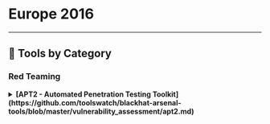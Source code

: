 # Europe 2016
---
## 🧠 Tools by Category
### Red Teaming

<details><summary><strong>[APT2 - Automated Penetration Testing Toolkit](https://github.com/toolswatch/blackhat-arsenal-tools/blob/master/vulnerability_assessment/apt2.md)</strong></summary>

                ![BH-EU-16](https://img.shields.io/badge/BH-EU-16-blue) ![Category: Red Teaming](https://img.shields.io/badge/Category:%20Red%20Teaming-red) ![Adam Compton](https://img.shields.io/badge/Adam%20Compton-informational) ![Austin Lane](https://img.shields.io/badge/Austin%20Lane-informational)

                Nearly every penetration test begins the same way; run a NMAP scan, review the results, choose interesting services to enumerate and attack, and perform post-exploitation activities. What was once a fairly time consuming manual process, is now automated! Automated Penetration Testing Toolkit (APT2) is an extendable modular framework designed to automate common tasks performed during penetration testing. APT2 can chain data gathered from different modules together to build dynamic attack paths. Starting with a NMAP scan of the target environment, discovered ports and services become triggers for the various modules which in turn can fire additional triggers. Have FTP, Telnet, or SSH? APT2 will attempt common authentication. Have SMB? APT2 determines what OS and looks for shares and other information. Modules include everything from enumeration, scanning, brute forcing, and even integration with Metasploit. Come check out how APT2 will save you time on every engagement.

                </details>
                
<details><summary><strong>[PowerMemory](https://github.com/giMini/PowerMemory/blob/master/PowerMemory.ps1)</strong></summary>

                ![BH-EU-16](https://img.shields.io/badge/BH-EU-16-blue) ![Category: Red Teaming](https://img.shields.io/badge/Category:%20Red%20Teaming-red) ![Pierre-Alexandre Braeken](https://img.shields.io/badge/Pierre-Alexandre%20Braeken-informational)

                PowerMemory is a PowerShell post-exploitation tool. It uses Microsoft binaries and therefore is able to execute on a machine, even after the Device Guard Policies have been set. In the same way, it will bypass antivirus detection. PowerMemory can retrieve credentials information and manipulate memory. It can execute shellcode and modify process in memory (in userland and kernel land as a rootkit). PowerMemory will access everywhere in user-land and kernel-land by using the trusted Microsoft debugger aka cdb.exe which is digitally signed.We will cover the following subjects:User-land proof-of-concept: attacking the digest Security Support Provider byte per byte with PowerShell and Microsoft debugger to retrieve passwords from memoryKernel-land proof-of-concept: Direct Kernel Object Manipulation with PowerShell and Microsoft debugger o Hiding/Un-hiding a process o Protecting a process o Injecting all privileges in a process with SYSTEM identity o Pass-The-Token attackUser-land proof-of-concept: Injecting and executing a shellcode in a remote process with PowerShell and a Microsoft debuggerIf we have time, we will hack the minesweeper too :-)

                </details>
                
<details><summary><strong>[WarBerryPi](https://github.com/toolswatch/blackhat-arsenal-tools/blob/master/red_team/warberrypi.md)</strong></summary>

                ![BH-EU-16](https://img.shields.io/badge/BH-EU-16-blue) ![Category: Red Teaming](https://img.shields.io/badge/Category:%20Red%20Teaming-red) ![Yiannis Ioannides](https://img.shields.io/badge/Yiannis%20Ioannides-informational)

                What if the only requirements for taking down a corporate network are 60 minutes and $35? Traditional hacking techniques and corporate espionage have evolved. Advanced attacks nowadays include a combination of social engineering, physical security penetration and logical security hacking. It is our job as security professionals to think outside the box and think about the different ways that hackers might use to infiltrate corporate networks.The WarBerry is a customized RaspBerryPi hacking dropbox which is used in Red Teaming engagements with the sole purpose of performing reconnaissance and mapping of an internal network and providing access to the remote hacking team while remaining covert and bypassing security mechanisms. The outcome of these red teaming exercises is the demonstration that if a low cost microcomputer loaded with python code can bypass security access controls and enumerate and gather such a significant amount of information about the infrastructure network which is located at, then what dedicated hackers with a large capital can do is beyond conception. The talk will be comprised of slides and a demonstration of the WarBerry's capabilities in a virtual network.

                </details>
                

### Web/AppSec

<details><summary><strong>[DeepViolet TLS/SSL Scanner](https://github.com/spoofzu/DeepViolet/blob/master/src/main/java/com/mps/deepviolet/api/CipherSuiteUtil.java)</strong></summary>

                ![BH-EU-16](https://img.shields.io/badge/BH-EU-16-blue) ![Category: Web/AppSec](https://img.shields.io/badge/Category:%20Web/AppSec-blue) ![Milton Smith](https://img.shields.io/badge/Milton%20Smith-informational)

                DeepViolet TLS/SSL scanner is an information gathering tool for secure web servers. Written in Java, DeepViolet is be run from the command line, as a desktop application, or included as an API in other programs. Use DeepViolet to enumerate web server cipher suites, display X.509 certificate metadata, examine X.509 certificate trust chains, and more. DeepViolet is an open source project written to help educate the technical community around TLS/SSL and strengthen our knowledge of security protocols while we improve security of our web applications. DeepViolet project is always looking for volunteers.

                </details>
                
<details><summary><strong>[From XSS to RCE 2.5](https://github.com/Varbaek/xsser)</strong></summary>

                ![BH-EU-16](https://img.shields.io/badge/BH-EU-16-blue) ![Category: Web/AppSec](https://img.shields.io/badge/Category:%20Web/AppSec-blue) ![Hans-Michael Varbaek](https://img.shields.io/badge/Hans-Michael%20Varbaek-informational)

                This presentation demonstrates how an attacker can utilise XSS to execute arbitrary code on the web server when an administrative user inadvertently triggers a hidden XSS payload. Custom tools and payloads integrated with Metasploit's Meterpreter in a highly automated approach will be demonstrated live, including post-exploitation scenarios and interesting data that can be obtained from compromised web applications. This version includes cool notifications and new attack vectors!

                </details>
                
<details><summary><strong>[OWASP CSRFGuard](https://github.com/aramrami/OWASP-CSRFGuard)</strong></summary>

                ![BH-EU-16](https://img.shields.io/badge/BH-EU-16-blue) ![Category: Web/AppSec](https://img.shields.io/badge/Category:%20Web/AppSec-blue) ![Azzeddine RAMRAMI](https://img.shields.io/badge/Azzeddine%20RAMRAMI-informational)

                OWASP CSRFGuard implements a variant of the synchronizer token pattern to mitigate the risk of CSRF attacks. In order to implement this pattern, CSRFGuard must offer the capability to place the CSRF prevention token within the HTML produced by the protected web application. CSRFGuard 3 provides developers more fine grain control over the injection of the token. Developers can inject the token in their HTML using either dynamic JavaScript DOM manipulation or a JSP tag library. CSRFGuard no longer intercepts and modifies the HttpServletResponse object as was done in previous releases. The currently available token injection strategies are designed to make the integration of CSRFGuard more feasible and scalable within current enterprise web applications. Developers are encouraged to make use of both the JavaScript DOM Manipulation and the JSP tag library strategies for a complete token injection strategy.CSRFGuard WikiPage: https://www.owasp.org/index.php/Category:OWASP_CSRFGuard_Project

                </details>
                
<details><summary><strong>[WSSAT - Web Service Security Assessment Tool](https://github.com/toolswatch/blackhat-arsenal-tools/blob/master/webapp_security/wssat.md)</strong></summary>

                ![BH-EU-16](https://img.shields.io/badge/BH-EU-16-blue) ![Category: Web/AppSec](https://img.shields.io/badge/Category:%20Web/AppSec-blue) ![Mehmet Yalcin YOLALAN](https://img.shields.io/badge/Mehmet%20Yalcin%20YOLALAN-informational) ![Salih TALAY](https://img.shields.io/badge/Salih%20TALAY-informational)

                WSSAT is an open source web service security scanning tool which provides a dynamic environment to add, update or delete vulnerabilities by just editing its configuration files. This tool accepts WSDL address list as input file and performs both static and dynamic tests against the security vulnerabilities. It also makes information disclosure controls.Objectives of WSSAT are to allow organizations:Perform their web services security analysis at onceSee overall security assessment with reportsHarden their web servicesWSSAT's main capabilities include:Dynamic Testing:Insecure Communication; SSL Not Used Unauthenticated Service Method; Error Based SQL Injection; Cross Site Scripting; XML Bomb; External Entity Attack - XXE XPATH Injection; Verbose SOAP Fault MessageStatic Analysis:Weak XML Schema: Unbounded Occurrences; Weak XML Schema: Undefined Namespace; Weak WS-SecurityPolicy: Insecure Transport; Weak WS-SecurityPolicy: Insufficient Supporting Token Protection; Weak WS-SecurityPolicy: Tokens Not ProtectedInformation Leakage: Server or development platform oriented information disclosureWSSAT's main modules are:ParserVulnerabilities LoaderAnalyzer/AttackerLoggerReport GeneratorThe main difference of WSSAT is to create a dynamic vulnerability management environment instead of embedding the vulnerabilities into the code. More information can be found here: https://github.com/YalcinYolalan/WSSAT

                </details>
                

### Red Teaming / AppSec

<details><summary><strong>[Dradis: Collaboration and Reporting for InfoSec Teams](https://github.com/rmusser01/Infosec_Reference/blob/master/Draft/Docs_and_Reports.md?plain=1)</strong></summary>

                ![BH-EU-16](https://img.shields.io/badge/BH-EU-16-blue) ![Category: Red Teaming / AppSec](https://img.shields.io/badge/Category:%20Red%20Teaming%20/%20AppSec-red) ![Daniel Martin](https://img.shields.io/badge/Daniel%20Martin-informational)

                Dradis is an extensible, cross-platform, open source collaboration framework for InfoSec teams. It can import from over 19 popular tools, including Nessus, Qualys, and Burp. Started in 2007, the Dradis Framework project has been growing ever since (15,000 commits in the last 12 months). Dradis is the best tool to consolidate the output of different scanners, add your manual findings and evidence and have all the engagement information in one place.Come to see the latest Dradis release in action. It's loaded with updates including new tool, connectors (Metasploit, Brakeman, ...), full REST API coverage, testing methodologies and lots of interface improvements (issue tagging, UX improvements and much more). Come and find out why Dradis is being downloaded over 300 times every week. Come and check it out before we run out of stickers!

                </details>
                

### Red Teaming / Embedded

<details><summary><strong>[Firmware Analysis Toolkit (FAT)](https://github.com/adi0x90/attifyos)</strong></summary>

                ![BH-EU-16](https://img.shields.io/badge/BH-EU-16-blue) ![Category: Red Teaming / Embedded](https://img.shields.io/badge/Category:%20Red%20Teaming%20/%20Embedded-purple) ![Aditya Gupta](https://img.shields.io/badge/Aditya%20Gupta-informational)

                There exists a number of tools in today's security industry which offers static and dynamic analysis of software binaries and mobile applications. However, there is no such toolkit, which helps an embedded or IoT security researcher to analyse firmwares in an in-depth level. FAT or Firmware Analysis Toolkit is a scriptable toolkit suite is a part of Attify's internal pentesting suite which has helped us reduce a significant number of man hours put into firmware analysis in our IoT and smart devices pentest engagements. It comes with an easy to use API which can then be used in additional analysis, as well as for research purposes. It is a toolkit suite which performs static and dynamic analysis of firmwares, also enabling the user to emulate the firmware and having a live firmware device as if a real physical device was sitting on the network. This has been done by taking advantage of Qemu emulation and static vulnerability identification techniques. Below are some of the capabilities of the toolkit : Full emulation of the firmware along with networking Dynamic traffic analysis Static vulnerability identification Integration with tools such as nmap and metasploit for additional assessment and exploitationBy Black Hat EU, there might be more features added to the list which I will later on send once they are in a more concrete stage. FAT has been made possible because of the following open source tools listed below, which FAT leverages at various stages:Binwalk Firmware Modification KitFirmadyneMITMProxyNmapMetasploitSnmpwalkRadare2

                </details>
                
<details><summary><strong>[HEATHEN Internet of Things Pentesting Framework](https://github.com/chihebchebbi/Internet-Of-Things-Pentesting-Framework)</strong></summary>

                ![BH-EU-16](https://img.shields.io/badge/BH-EU-16-blue) ![Category: Red Teaming / Embedded](https://img.shields.io/badge/Category:%20Red%20Teaming%20/%20Embedded-purple) ![Chiheb Chebbi](https://img.shields.io/badge/Chiheb%20Chebbi-informational)

                Oxford defines the Internet of Things as: "A proposed development of the Internet in which everyday objects have network connectivity, allowing them to send and receive data."Heathen IoT of Things Penetration Testing Framework developed as a research project, which automatically help developers and manufacturers build more secure products in the Internet of Things space based on the Open Web Application Security Project (OWASP) by providing a set of features in every fundamental era:Insecure Web InterfaceInsufficient Authentication/AuthorizationInsecure Network ServicesLack of Transport EncryptionPrivacy ConcernsInsecure Cloud InterfaceInsecure Mobile InterfaceInsufficient Security ConfigurabilityInsecure Software/FirmwarePoor Physical Security

                </details>
                

### Mobile Security

<details><summary><strong>[Nmap on Android](https://github.com/kost/NetworkMapper)</strong></summary>

                ![BH-EU-16](https://img.shields.io/badge/BH-EU-16-blue) ![Category: Mobile Security](https://img.shields.io/badge/Category:%20Mobile%20Security-yellow) ![Vlatko Kosturjak](https://img.shields.io/badge/Vlatko%20Kosturjak-informational)

                Network Mapper is Android frontend for well known Nmap scanner. Frontend will help you to download, install and run Nmap on Android-based phone. It is also a collection of tools to build all known Android architectures: arm, mips and x86 in 32/64 bit architectures.Shiny new 2.0 release will be presented with easy interface and mobile specific scans.

                </details>
                
